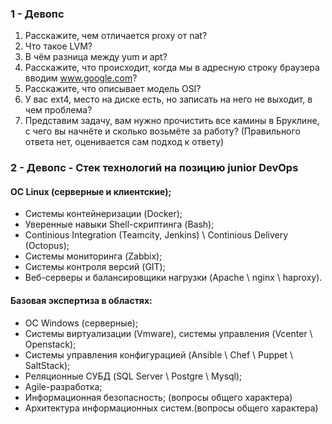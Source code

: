 ### 1 - Девопс

1. Расскажите, чем отличается proxy от nat? 
2. Что такое LVM?
3. В чём разница между yum и apt?
4. Расскажите, что происходит, когда мы в адресную строку браузера вводим www.google.com?
5. Расскажите, что описывает модель OSI?
6. У вас ext4, место на диске есть, но записать на него не выходит, в чем проблема?
7. Представим задачу, вам нужно прочистить все камины в Бруклине, с чего вы начнёте и сколько возьмёте за работу? (Правильного ответа нет, оценивается сам подход к ответу)


### 2 - Девопс - Стек технологий на позицию junior DevOps

####  ОС Linux (серверные и клиентские);
*  Системы контейнеризации (Docker);
*  Уверенные навыки Shell-скриптинга (Bash);
*  Continious Integration (Teamcity, Jenkins) \ Continious Delivery (Octopus);
*  Системы мониторинга (Zabbix);
*  Системы контроля версий (GIT);
*  Веб-серверы и балансировщики нагрузки (Apache \ nginx \ haproxy).
#### Базовая экспертиза в областях:
*  ОС Windows (серверные);
*  Системы виртуализации (Vmware), системы управления (Vcenter \ Openstack);
*  Системы управления конфигурацией (Ansible \ Chef \ Puppet \ SaltStack);
*  Реляционные СУБД (SQL Server \ Postgre \ Mysql);
*  Agile-разработка;
*  Информационная безопасность; (вопросы общего характера)
*  Архитектура информационных систем.(вопросы общего характера)
